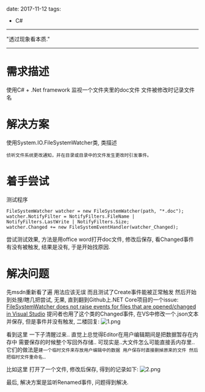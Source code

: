 
date: 2017-11-12
tags:
- C#
---

"透过现象看本质."


<!--more-->

---

需求描述
========
使用C# + .Net framework 监视一个文件夹里的doc文件 文件被修改时记录文件名

解决方案
========
使用System.IO.FileSystemWatcher类, 类描述
```
侦听文件系统更改通知，并在目录或目录中的文件发生更改时引发事件。
```

着手尝试
========
测试程序
```
FileSystemWatcher watcher = new FileSystemWatcher(path, "*.doc");
watcher.NotifyFilter = NotifyFilters.FileName | NotifyFilters.LastWrite | NotifyFilters.Size;
watcher.Changed += new FileSystemEventHandler(watcher_Changed);
```

尝试测试效果, 方法是用office word打开doc文件, 修改后保存, 看Changed事件有没有被触发, 结果是没有, 于是开始找原因.

解决问题
========
先msdn重新看了遍 用法应该无误 而且测试了Create事件能被正常触发
然后开始到处搜/瞎几把尝试, 无果, 直到翻到Github上.NET Core项目的一个issue: [FileSystemWatcher does not raise events for files that are opened/changed in Visual Studio](https://github.com/dotnet/corefx/issues/9462)
提问者也用了这个类的Changed事件, 在VS中修改一个.json文本并保存, 但是事件并没有触发, 二楼回复:
![1.png](_assets/解决.Net框架中FileSystemWatcher类无法产生Changed事件问题有感/1.png)

看到这里 一下子清醒过来.. 直觉上总觉得Editor在用户编辑期间是把数据暂存在内存中 需要保存的时候整个写回外存储..
可现实是..大文件怎么可能直接丢内存里.. 它们的做法是``建一个临时文件来存放用户编辑中的数据 用户保存时直接删掉原来的文件 然后把临时文件重命名``..

比如这里 打开了一个文件, 修改后保存, 得到的记录如下:
![2.png](_assets/解决.Net框架中FileSystemWatcher类无法产生Changed事件问题有感/2.jpg)

最后, 解决方案是监听Renamed事件, 问题得到解决.
